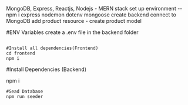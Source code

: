 MongoDB, Express, Reactjs, Nodejs  - MERN stack
set up environment --npm i express nodemon dotenv mongoose
create backend connect to MongoDB
add product resource - create product model




#ENV Variables
create a .env file in the backend folder 
```

#Install all dependencies(Frontend)
cd frontend
npm i
```
#Install Dependencies (Backend)

npm i
```
#Sead Database
npm run seeder
```